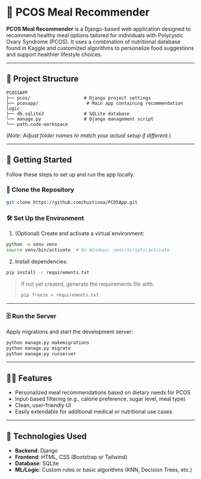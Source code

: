 # 🥗 PCOS Meal Recommender

**PCOS Meal Recommender** is a Django-based web application designed to recommend healthy meal options tailored for individuals with Polycystic Ovary Syndrome (PCOS). It uses a combination of nutritional database found in Kaggle and customized algorithms to personalize food suggestions and support healthier lifestyle choices.

---

## 📁 Project Structure

```
PCOSSAPP
├── pcos/                    # Django project settings
├── pcosapp/                  # Main app containing recommendation logic
├── db.sqlite3               # SQLite database
└── manage.py                # Django management script
└── path.code-workspace   
```

(*Note: Adjust folder names to match your actual setup if different.*)

---

## 🚀 Getting Started

Follow these steps to set up and run the app locally.

### 🔗 Clone the Repository

```bash
git clone https://github.com/hustinaa/PCOSApp.git
```

### 🛠️ Set Up the Environment

1. (Optional) Create and activate a virtual environment:

```bash
python -m venv venv
source venv/bin/activate  # On Windows: venv\Scripts\activate
```

2. Install dependencies:

```bash
pip install -r requirements.txt
```

> If not yet created, generate the requirements file with:
> ```bash
> pip freeze > requirements.txt
> ```

---

### 🗄️ Run the Server

Apply migrations and start the development server:

```bash
python manage.py makemigrations
python manage.py migrate
python manage.py runserver
```

---

## 👩‍⚕️ Features

- Personalized meal recommendations based on dietary needs for PCOS
- Input-based filtering (e.g., calorie preference, sugar level, meal type)
- Clean, user-friendly UI
- Easily extendable for additional medical or nutritional use cases

---

## 🧠 Technologies Used

- **Backend**: Django
- **Frontend**: HTML, CSS (Bootstrap or Tailwind)
- **Database**: SQLite
- **ML/Logic**: Custom rules or basic algorithms (KNN, Decision Trees, etc.)
